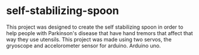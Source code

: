 # self-stabilizing-spoon

This project was designed to create the self stabilizing spoon in order to help people with Parkinson's disease that have hand tremors that affect that way they use utensils. 
This project was made using two servos, the gryoscope and accelorometer sensor for arduino. Arduino uno.
